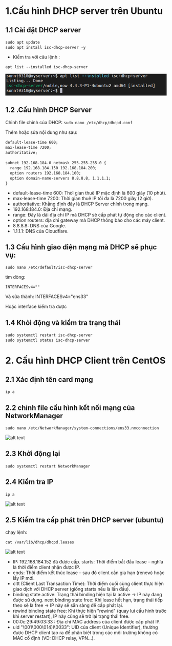 # 1.Cấu hình DHCP server trên Ubuntu   
## 1.1 Cài đặt DHCP server
```
sudo apt update
sudo apt install isc-dhcp-server -y
```
- Kiểm tra với câu lệnh : 
```
apt list --installed isc-dhcp-server
```
![alt text](<../images/LabDHCP 1.png>)

## 1.2 .Cấu hình DHCP Server 
Chỉnh file chính của DHCP:
```sudo nano /etc/dhcp/dhcpd.conf```

Thêm hoặc sửa nội dung như sau:
```
default-lease-time 600;
max-lease-time 7200;
authoritative;

subnet 192.168.184.0 netmask 255.255.255.0 {
  range 192.168.184.150 192.168.184.200;
  option routers 192.168.184.100;
  option domain-name-servers 8.8.8.8, 1.1.1.1;
}
```

- default-lease-time 600: 	Thời gian thuê IP mặc định là 600 giây (10 phút).
- max-lease-time 7200:	Thời gian thuê IP tối đa là 7200 giây (2 giờ).
- authoritative:	Khẳng định đây là DHCP Server chính trong mạng.
- 192.168.184.0: Địa chỉ mạng.
- range: Đây là dải địa chỉ IP mà DHCP sẽ cấp phát tự động cho các client.
- option routers: địa chỉ gateway mà DHCP thông báo cho các máy client.
- 8.8.8.8: DNS của Google.
- 1.1.1.1: DNS của Cloudflare.
## 1.3 Cấu hình giao diện mạng mà DHCP sẽ phục vụ:
``` 
sudo nano /etc/default/isc-dhcp-server
```
tìm dòng:
```
INTERFACESv4=""
```
Và sửa thành: 
INTERFACESv4="ens33"

Hoặc interface kiểm tra được

## 1.4 Khỏi động và kiểm tra trạng thái 
```
sudo systemctl restart isc-dhcp-server
sudo systemctl status isc-dhcp-server
```
# 2. Cấu hình DHCP Client trên CentOS
## 2.1 Xác định tên card mạng
```
ip a
```
## 2.2 chỉnh file cấu hình kết nối mạng của NetworkManager
```
sudo nano /etc/NetworkManager/system-connections/ens33.nmconnection
```
![alt text](<../images/LabDHCP 3.png>)

## 2.3 Khởi động lại 

```
sudo systemctl restart NetworkManager
```
## 2.4 Kiểm tra IP
```
ip a
```

![alt text](<../images/LabDHCP 4.png>)

## 2.5 Kiểm tra cấp phát trên DHCP server (ubuntu)

chạy lệnh: 
```
cat /var/lib/dhcp/dhcpd.leases
```
![alt text](<../images/LabDHCP 5.png>)

- IP: 192.168.184.152 đã được cấp.
starts: Thời điểm bắt đầu lease – nghĩa là thời điểm client nhận được IP.
- ends: Thời điểm kết thúc lease – sau đó client cần gia hạn (renew) hoặc lấy IP mới.
- cltt (Client Last Transaction Time): Thời điểm cuối cùng client thực hiện giao dịch với DHCP server (giống starts nếu là lần đầu).
- binding state active: Trạng thái binding hiện tại là active → IP này đang được sử dụng.
next binding state free: Khi lease hết hạn, trạng thái tiếp theo sẽ là free → IP này sẽ sẵn sàng để cấp phát lại.
- rewind binding state free: Khi thực hiện "rewind" (quay lui cấu hình trước khi server restart), IP này cũng sẽ trở lại trạng thái free.
- 00:0c:29:49:03:33 : Địa chỉ MAC address của client được cấp phát IP.
- uid "\001\000\014)I\0033": UID của client (Unique Identifier), thường được DHCP client tạo ra để phân biệt trong các môi trường không có MAC cố định (VD: DHCP relay, VPN...).